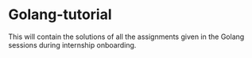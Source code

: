 # Golang-tutorial
This will contain the solutions of all the assignments given in the Golang sessions during internship onboarding.
